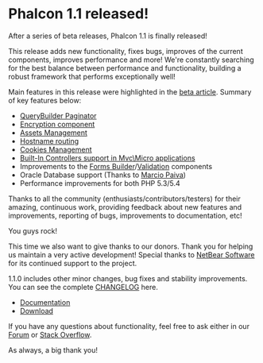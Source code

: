 <!--
slug: phalcon-1-1-released
date: Mon May 06 2013 11:27:00 GMT-0400 (EDT)
tags: release, php, phalcon
title: Phalcon 1.1 released!
id: 49778100441
link: http://blog.phalconphp.com/post/49778100441/phalcon-1-1-released
raw: {"blog_name":"phalconphp","id":49778100441,"post_url":"http://blog.phalconphp.com/post/49778100441/phalcon-1-1-released","slug":"phalcon-1-1-released","type":"text","date":"2013-05-06 15:27:00 GMT","timestamp":1367854020,"state":"published","format":"html","reblog_key":"rx5NAAaS","tags":["release","php","phalcon"],"short_url":"http://tmblr.co/Z6PumvkN0OZP","highlighted":[],"note_count":3,"title":"Phalcon 1.1 released!","body":"<p>After a series of beta releases, Phalcon 1.1 is finally released!</p>\n<p>This release adds new functionality, fixes bugs, improves of the current components, improves performance and more! We&rsquo;re constantly searching for the best balance between performance and functionality, building a robust framework that performs exceptionally well!</p>\n<p>Main features in this release were highlighted in the <a href=\"http://blog.phalconphp.com/post/48089073098/phalcon-1-1-beta-released\">beta article</a>. Summary of key features below:</p>\n<ul><li><a href=\"https://docs.phalconphp.com/en/latest/reference/pagination.html#adapters-usage\">QueryBuilder Paginator</a></li>\n<li><a href=\"https://docs.phalconphp.com/en/latest/reference/crypt.html\">Encryption component</a></li>\n<li><a href=\"https://docs.phalconphp.com/en/latest/reference/assets.html\">Assets Management</a></li>\n<li><a href=\"https://docs.phalconphp.com/en/latest/reference/routing.html#hostname-constraints\">Hostname routing</a></li>\n<li><a href=\"https://docs.phalconphp.com/en/latest/reference/cookies.html\">Cookies Management</a></li>\n<li><a href=\"https://docs.phalconphp.com/en/latest/reference/micro.html#using-controllers-as-handlers\">Built-In Controllers support in Mvc\\Micro applications</a></li>\n<li>Improvements to the <a href=\"https://docs.phalconphp.com/en/latest/reference/forms.html\">Forms Builder</a>/<a href=\"https://docs.phalconphp.com/en/latest/reference/validation.html\">Validation</a> components</li>\n<li>Oracle Database support (Thanks to <a href=\"https://twitter.com/mpaivabarbosa\">Marcio Paiva</a>)</li>\n<li>Performance improvements for both PHP 5.3/5.4</li>\n</ul><p>Thanks to all the community (enthusiasts/contributors/testers) for their amazing, continuous work, providing feedback about new features and improvements, reporting of bugs, improvements to documentation, etc!</p>\n<p>You guys rock!</p>\n<p>This time we also want to give thanks to our donors. Thank you for helping us maintain a very active development! Special thanks to <a href=\"http://netbear.com.au/\">NetBear Software</a> for its continued support to the project.</p>\n<p>1.1.0 includes other minor changes, bug fixes and stability improvements. You can see the complete <a href=\"https://github.com/phalcon/cphalcon/blob/master/CHANGELOG#L1\">CHANGELOG</a> here.</p>\n<ul><li><a href=\"https://docs.phalconphp.com/en/latest/\">Documentation</a></li>\n<li><a href=\"https://phalconphp.com/download\">Download</a></li>\n</ul><p>If you have any questions about functionality, feel free to ask either in our <a href=\"http://forum.phalconphp.com/\">Forum</a> or <a href=\"http://stackoverflow.com/questions/tagged/phalcon\">Stack Overflow</a>.</p>\n<p>As always, a big thank you!</p>","reblog":{"tree_html":"","comment":"<p>After a series of beta releases, Phalcon 1.1 is finally released!</p>\n<p>This release adds new functionality, fixes bugs, improves of the current components, improves performance and more! We&rsquo;re constantly searching for the best balance between performance and functionality, building a robust framework that performs exceptionally well!</p>\n<p>Main features in this release were highlighted in the <a href=\"http://blog.phalconphp.com/post/48089073098/phalcon-1-1-beta-released\">beta article</a>. Summary of key features below:</p>\n<ul><li><a href=\"https://docs.phalconphp.com/en/latest/reference/pagination.html#adapters-usage\">QueryBuilder Paginator</a></li>\n<li><a href=\"https://docs.phalconphp.com/en/latest/reference/crypt.html\">Encryption component</a></li>\n<li><a href=\"https://docs.phalconphp.com/en/latest/reference/assets.html\">Assets Management</a></li>\n<li><a href=\"https://docs.phalconphp.com/en/latest/reference/routing.html#hostname-constraints\">Hostname routing</a></li>\n<li><a href=\"https://docs.phalconphp.com/en/latest/reference/cookies.html\">Cookies Management</a></li>\n<li><a href=\"https://docs.phalconphp.com/en/latest/reference/micro.html#using-controllers-as-handlers\">Built-In Controllers support in Mvc\\Micro applications</a></li>\n<li>Improvements to the <a href=\"https://docs.phalconphp.com/en/latest/reference/forms.html\">Forms Builder</a>/<a href=\"https://docs.phalconphp.com/en/latest/reference/validation.html\">Validation</a> components</li>\n<li>Oracle Database support (Thanks to <a href=\"https://twitter.com/mpaivabarbosa\">Marcio Paiva</a>)</li>\n<li>Performance improvements for both PHP 5.3/5.4</li>\n</ul><p>Thanks to all the community (enthusiasts/contributors/testers) for their amazing, continuous work, providing feedback about new features and improvements, reporting of bugs, improvements to documentation, etc!</p>\n<p>You guys rock!</p>\n<p>This time we also want to give thanks to our donors. Thank you for helping us maintain a very active development! Special thanks to <a href=\"http://netbear.com.au/\">NetBear Software</a> for its continued support to the project.</p>\n<p>1.1.0 includes other minor changes, bug fixes and stability improvements. You can see the complete <a href=\"https://github.com/phalcon/cphalcon/blob/master/CHANGELOG#L1\">CHANGELOG</a> here.</p>\n<ul><li><a href=\"https://docs.phalconphp.com/en/latest/\">Documentation</a></li>\n<li><a href=\"https://phalconphp.com/download\">Download</a></li>\n</ul><p>If you have any questions about functionality, feel free to ask either in our <a href=\"http://forum.phalconphp.com/\">Forum</a> or <a href=\"http://stackoverflow.com/questions/tagged/phalcon\">Stack Overflow</a>.</p>\n<p>As always, a big thank you!</p>"},"trail":[{"blog":{"name":"phalconphp","theme":{"header_full_width":1117,"header_full_height":426,"header_focus_width":758,"header_focus_height":426,"avatar_shape":"square","background_color":"#FAFAFA","body_font":"Helvetica Neue","header_bounds":"0,937,426,179","header_image":"http://static.tumblr.com/be2b0380984b972b47699d457f4c0ffb/ivjir8a/815nn0qo7/tumblr_static_28z87js742xwowwo0kco04ogs.jpg","header_image_focused":"http://static.tumblr.com/be2b0380984b972b47699d457f4c0ffb/ivjir8a/laHnn0qo9/tumblr_static_tumblr_static_28z87js742xwowwo0kco04ogs_focused_v3.jpg","header_image_scaled":"http://static.tumblr.com/be2b0380984b972b47699d457f4c0ffb/ivjir8a/815nn0qo7/tumblr_static_28z87js742xwowwo0kco04ogs_2048_v2.jpg","header_stretch":true,"link_color":"#529ECC","show_avatar":true,"show_description":true,"show_header_image":true,"show_title":true,"title_color":"#444444","title_font":"Gibson","title_font_weight":"bold"}},"post":{"id":"49778100441"},"content":"<p>After a series of beta releases, Phalcon 1.1 is finally released!</p>\n<p>This release adds new functionality, fixes bugs, improves of the current components, improves performance and more! We're constantly searching for the best balance between performance and functionality, building a robust framework that performs exceptionally well!</p>\n<p>Main features in this release were highlighted in the <a href=\"http://blog.phalconphp.com/post/48089073098/phalcon-1-1-beta-released\">beta article</a>. Summary of key features below:</p>\n<ul><li><a href=\"https://docs.phalconphp.com/en/latest/reference/pagination.html#adapters-usage\">QueryBuilder Paginator</a></li>\n<li><a href=\"https://docs.phalconphp.com/en/latest/reference/crypt.html\">Encryption component</a></li>\n<li><a href=\"https://docs.phalconphp.com/en/latest/reference/assets.html\">Assets Management</a></li>\n<li><a href=\"https://docs.phalconphp.com/en/latest/reference/routing.html#hostname-constraints\">Hostname routing</a></li>\n<li><a href=\"https://docs.phalconphp.com/en/latest/reference/cookies.html\">Cookies Management</a></li>\n<li><a href=\"https://docs.phalconphp.com/en/latest/reference/micro.html#using-controllers-as-handlers\">Built-In Controllers support in Mvc\\Micro applications</a></li>\n<li>Improvements to the <a href=\"https://docs.phalconphp.com/en/latest/reference/forms.html\">Forms Builder</a>/<a href=\"https://docs.phalconphp.com/en/latest/reference/validation.html\">Validation</a> components</li>\n<li>Oracle Database support (Thanks to <a href=\"https://twitter.com/mpaivabarbosa\">Marcio Paiva</a>)</li>\n<li>Performance improvements for both PHP 5.3/5.4</li>\n</ul><p>Thanks to all the community (enthusiasts/contributors/testers) for their amazing, continuous work, providing feedback about new features and improvements, reporting of bugs, improvements to documentation, etc!</p>\n<p>You guys rock!</p>\n<p>This time we also want to give thanks to our donors. Thank you for helping us maintain a very active development! Special thanks to <a href=\"http://netbear.com.au/\">NetBear Software</a> for its continued support to the project.</p>\n<p>1.1.0 includes other minor changes, bug fixes and stability improvements. You can see the complete <a href=\"https://github.com/phalcon/cphalcon/blob/master/CHANGELOG#L1\">CHANGELOG</a> here.</p>\n<ul><li><a href=\"https://docs.phalconphp.com/en/latest/\">Documentation</a></li>\n<li><a href=\"https://phalconphp.com/download\">Download</a></li>\n</ul><p>If you have any questions about functionality, feel free to ask either in our <a href=\"http://forum.phalconphp.com/\">Forum</a> or <a href=\"http://stackoverflow.com/questions/tagged/phalcon\">Stack Overflow</a>.</p>\n<p>As always, a big thank you!</p>","content_raw":"<p>After a series of beta releases, Phalcon 1.1 is finally released!</p>\r\n<p>This release adds new functionality, fixes bugs, improves of the current components, improves performance and more! We're constantly searching for the best balance between performance and functionality, building a robust framework that performs exceptionally well!</p>\r\n<p>Main features in this release were highlighted in the <a href=\"http://blog.phalconphp.com/post/48089073098/phalcon-1-1-beta-released\">beta article</a>. Summary of key features below:</p>\r\n<ul><li><a href=\"https://docs.phalconphp.com/en/latest/reference/pagination.html#adapters-usage\">QueryBuilder Paginator</a></li>\r\n<li><a href=\"https://docs.phalconphp.com/en/latest/reference/crypt.html\">Encryption component</a></li>\r\n<li><a href=\"https://docs.phalconphp.com/en/latest/reference/assets.html\">Assets Management</a></li>\r\n<li><a href=\"https://docs.phalconphp.com/en/latest/reference/routing.html#hostname-constraints\">Hostname routing</a></li>\r\n<li><a href=\"https://docs.phalconphp.com/en/latest/reference/cookies.html\">Cookies Management</a></li>\r\n<li><a href=\"https://docs.phalconphp.com/en/latest/reference/micro.html#using-controllers-as-handlers\">Built-In Controllers support in Mvc\\Micro applications</a></li>\r\n<li>Improvements to the <a href=\"https://docs.phalconphp.com/en/latest/reference/forms.html\">Forms Builder</a>/<a href=\"https://docs.phalconphp.com/en/latest/reference/validation.html\">Validation</a> components</li>\r\n<li>Oracle Database support (Thanks to <a href=\"https://twitter.com/mpaivabarbosa\">Marcio Paiva</a>)</li>\r\n<li>Performance improvements for both PHP 5.3/5.4</li>\r\n</ul><p>Thanks to all the community (enthusiasts/contributors/testers) for their amazing, continuous work, providing feedback about new features and improvements, reporting of bugs, improvements to documentation, etc!</p>\r\n<p>You guys rock!</p>\r\n<p>This time we also want to give thanks to our donors. Thank you for helping us maintain a very active development! Special thanks to <a href=\"http://netbear.com.au/\">NetBear Software</a> for its continued support to the project.</p>\r\n<p>1.1.0 includes other minor changes, bug fixes and stability improvements. You can see the complete <a href=\"https://github.com/phalcon/cphalcon/blob/master/CHANGELOG#L1\">CHANGELOG</a> here.</p>\r\n<ul><li><a href=\"https://docs.phalconphp.com/en/latest/\">Documentation</a></li>\r\n<li><a href=\"phalconphp.com/download\">Download</a></li>\r\n</ul><p>If you have any questions about functionality, feel free to ask either in our <a href=\"http://forum.phalconphp.com/\">Forum</a> or <a href=\"stackoverflow.com/questions/tagged/phalcon\">Stack Overflow</a>.</p>\r\n<p>As always, a big thank you!</p>","is_current_item":true,"is_root_item":true}]}
publish: 2013-05-06
-->


Phalcon 1.1 released!
=====================

After a series of beta releases, Phalcon 1.1 is finally released!

This release adds new functionality, fixes bugs, improves of the current
components, improves performance and more! We're constantly searching
for the best balance between performance and functionality, building a
robust framework that performs exceptionally well!

Main features in this release were highlighted in the [beta
article](http://blog.phalconphp.com/post/48089073098/phalcon-1-1-beta-released).
Summary of key features below:

-   [QueryBuilder
    Paginator](https://docs.phalconphp.com/en/latest/reference/pagination.html#adapters-usage)
-   [Encryption
    component](https://docs.phalconphp.com/en/latest/reference/crypt.html)
-   [Assets
    Management](https://docs.phalconphp.com/en/latest/reference/assets.html)
-   [Hostname
    routing](https://docs.phalconphp.com/en/latest/reference/routing.html#hostname-constraints)
-   [Cookies
    Management](https://docs.phalconphp.com/en/latest/reference/cookies.html)
-   [Built-In Controllers support in Mvc\\Micro
    applications](https://docs.phalconphp.com/en/latest/reference/micro.html#using-controllers-as-handlers)
-   Improvements to the [Forms
    Builder](https://docs.phalconphp.com/en/latest/reference/forms.html)/[Validation](https://docs.phalconphp.com/en/latest/reference/validation.html)
    components
-   Oracle Database support (Thanks to [Marcio
    Paiva](https://twitter.com/mpaivabarbosa))
-   Performance improvements for both PHP 5.3/5.4

Thanks to all the community (enthusiasts/contributors/testers) for their
amazing, continuous work, providing feedback about new features and
improvements, reporting of bugs, improvements to documentation, etc!

You guys rock!

This time we also want to give thanks to our donors. Thank you for
helping us maintain a very active development! Special thanks to
[NetBear Software](http://netbear.com.au/) for its continued support to
the project.

1.1.0 includes other minor changes, bug fixes and stability
improvements. You can see the complete
[CHANGELOG](https://github.com/phalcon/cphalcon/blob/master/CHANGELOG#L1)
here.

-   [Documentation](https://docs.phalconphp.com/en/latest/)
-   [Download](https://phalconphp.com/download)

If you have any questions about functionality, feel free to ask either
in our [Forum](http://forum.phalconphp.com/) or [Stack
Overflow](http://stackoverflow.com/questions/tagged/phalcon).

As always, a big thank you!

